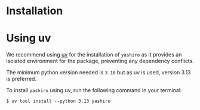 # Installation

# Using uv

We recommend using [uv] for the installation of `yashiro` as it provides
an isolated environment for the package, preventing any dependency conflicts.

The minimum python version needed is `3.10` but as uv is used, version 3.13
is preferred.

To install `yashiro` using uv, run the following command in your terminal:

```console
$ uv tool install --python 3.13 yashiro
```

[uv]: https://github.com/astral-sh/uv
